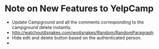 # Note on New Features to YelpCamp

- Update Campground and all the comments corresponding to the campground delete instantly.
- http://watchout4snakes.com/wo4snakes/Random/RandomParagraph
- Hide edti and delete button based on the authenticated person.
- 